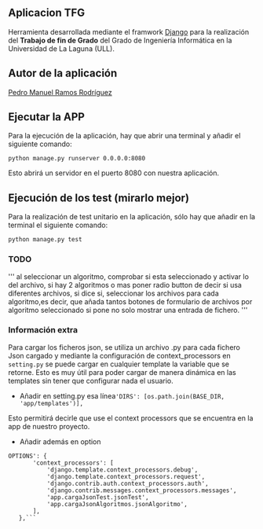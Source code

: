 ## Aplicacion TFG 

Herramienta desarrollada mediante el framwork [Django](https://www.djangoproject.com/) para la realización del **Trabajo de fin de Grado** del Grado de Ingeniería Informática en la Universidad de La Laguna (ULL).

## Autor de la aplicación
[Pedro Manuel Ramos Rodríguez](http://alu0100505078.github.io/)

## Ejecutar la APP

Para la ejecución de la aplicación, hay que abrir una terminal y añadir el siguiente comando:

`python manage.py runserver 0.0.0.0:8080`

Esto abrirá un servidor en el puerto 8080 con nuestra aplicación.

## Ejecución de los test (mirarlo mejor)

Para la realización de test unitario en la aplicación, sólo hay que añadir en la terminal el siguiente comando:

`python manage.py test`



### TODO

  '''
    al seleccionar un algoritmo, comprobar si esta seleccionado y activar lo del archivo, 
    si hay 2 algoritmos o mas poner radio button de decir si usa diferentes archivos, 
    si dice si, seleccionar los archivos para  cada algoritmo,es decir, que añada tantos 
    botones de formulario de archivos por algoritmo seleccionado  si pone no solo mostrar 
    una entrada de fichero.
  '''

### Información extra

Para cargar los ficheros json, se utiliza un archivo .py para cada fichero Json cargado  y mediante la configuración de context_processors en `setting.py` se puede cargar en cualquier template la variable que se retorne. Esto es muy útil para poder cargar de manera dinámica en las templates sin tener que configurar nada el usuario.

*  Añadir en setting.py esa línea`'DIRS': [os.path.join(BASE_DIR, 'app/templates')],`

Esto permitirá decirle que use el context processors que se encuentra en la app de nuestro proyecto.

* Añadir además en option
 ``` 
OPTIONS': {
        'context_processors': [
            'django.template.context_processors.debug',
            'django.template.context_processors.request',
            'django.contrib.auth.context_processors.auth',
            'django.contrib.messages.context_processors.messages',
            'app.cargaJsonTest.jsonTest',
            'app.cargaJsonAlgoritmos.jsonAlgoritmo',
        ],
    },```